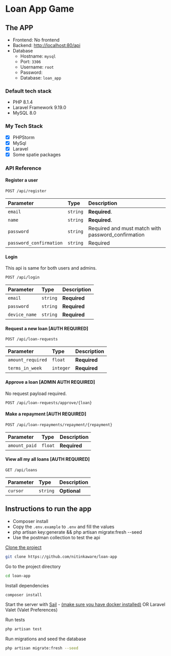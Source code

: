 # Loan App Game
## The APP

- Frontend: No frontend
- Backend: <http://localhost:80/api>
- Database
    - Hostname: `mysql`
    - Port: `3306`
    - Username: `root`
    - Password:
    - Database: `loan_app`

### Default tech stack

- PHP 8.1.4
- Laravel Framework 9.19.0
- MySQL 8.0

### My Tech Stack

- [X] PHPStorm
- [X] MySql
- [X] Laravel
- [X] Some spatie packages

### API Reference

#### Register a user

```http
POST /api/register
```

| Parameter  | Type      | Description                                              |
| :--------  | :-------  | :-------------------------                               |
| `email`    | `string`   | **Required**.                          |
| `name`    | `string`   | **Required**.                    |
| `password` | `string` | Required and must match with password_confirmation |
| `password_confirmation` | `string` | Required  |

#### Login
This api is same for both users and admins.

```http
POST /api/login
```

| Parameter | Type     | Description   |
| :-------- | :------- | :------------ |
| `email`  | `string` | **Required** |
| `password`  | `string` | **Required** |
| `device_name`  | `string` | **Required** |

#### Request a new loan [AUTH REQUIRED]

```http
POST /api/loan-requests
```
| Parameter | Type     | Description   |
| :-------- | :------- | :------------ |
| `amount_required`  | `float` | **Required** |
| `terms_in_week`  | `integer` | **Required** |

#### Approve a loan [ADMIN AUTH REQUIRED]
No request payload required.

```http
POST /api/loan-requests/approve/{loan}
```

#### Make a repayment [AUTH REQUIRED]

```http
POST /api/loan-repayments/repayment/{repayment}
```
| Parameter | Type     | Description   |
| :-------- | :------- | :------------ |
| `amount_paid`  | `float` | **Required** |

#### View all my all loans [AUTH REQUIRED]

```http
GET /api/loans
```
| Parameter | Type     | Description   |
| :-------- | :------- | :------------ |
| `cursor`  | `string` | **Optional** |

## Instructions to run the app

- Composer install
- Copy the `.env.example` to `.env` and fill the values
- php artisan key:generate && php artisan migrate:fresh --seed
- Use the postman collection to test the api

[Clone the project](https://github.com/nitinkaware/loan-app)

```bash
git clone https://github.com/nitinkaware/loan-app
```

Go to the project directory

```bash
cd loan-app
```

Install dependencies

```bash
composer install
```

Start the server with [Sail](https://laravel.com/docs/master/sail#starting-and-stopping-sail) - [(make sure you have docker installed)](https://docs.docker.com/get-docker/) OR Laravel Valet (Valet Preferences)

Run tests
```bash
php artisan test
```

Run migrations and seed the database
```bash
php artisan migrate:fresh --seed
```
